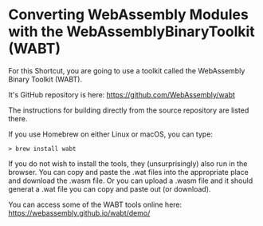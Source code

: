 # Converting WebAssembly Modules with the WebAssemblyBinaryToolkit (WABT)

For this Shortcut, you are going to use a toolkit called the WebAssembly Binary Toolkit (WABT).

It's GitHub repository is here: https://github.com/WebAssembly/wabt

The instructions for building directly from the source repository are listed there.

If you use Homebrew on either Linux or macOS, you can type:

```console
> brew install wabt
```

If you do not wish to install the tools, they (unsurprisingly) also run in the browser. You can copy and paste the .wat files into the appropriate place and download the .wasm file. Or you can upload a .wasm file and it should generat a .wat file you can copy and paste out (or download).

You can access some of the WABT tools online here: https://webassembly.github.io/wabt/demo/

